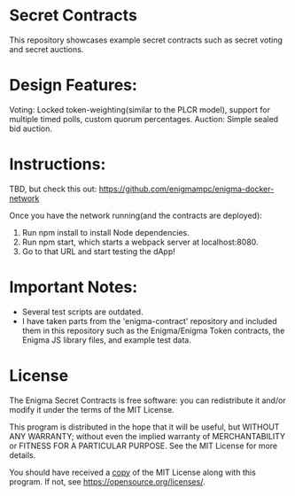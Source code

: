 # Secret Contracts

This repository showcases example secret contracts such as secret voting and secret auctions.

# Design Features:

Voting: Locked token-weighting(similar to the PLCR model), support for multiple timed polls, custom quorum percentages.
Auction: Simple sealed bid auction.

# Instructions:

TBD, but check this out: https://github.com/enigmampc/enigma-docker-network

Once you have the network running(and the contracts are deployed):
1. Run npm install to install Node dependencies.
2. Run npm start, which starts a webpack server at localhost:8080.
4. Go to that URL and start testing the dApp!

# Important Notes:

* Several test scripts are outdated.
* I have taken parts from the 'enigma-contract' repository and included them in this repository such as the Enigma/Enigma Token contracts, the Enigma JS library files, and example test data.

# License

The Enigma Secret Contracts is free software: you can redistribute it and/or modify it under the terms of the MIT License.

This program is distributed in the hope that it will be useful, but WITHOUT ANY WARRANTY; without even the implied warranty of MERCHANTABILITY or FITNESS FOR A PARTICULAR PURPOSE.  See the MIT License for more details.

You should have received a [copy](LICENSE) of the MIT License along with this program.  If not, see <https://opensource.org/licenses/>.
